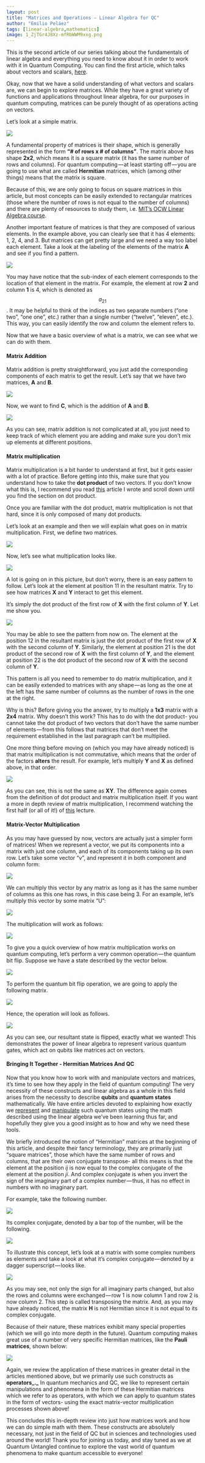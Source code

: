 ```yaml
---
layout: post
title: "Matrices and Operations — Linear Algebra for QC"
author: "Emilio Peláez"
tags: [linear-algebra,mathematics]
image: 1_ZjTGr4J8Xz-mfRbWWM9xxg.png
---
```


This is the second article of our series talking about the fundamentals of linear algebra and everything you need to know about it in order to work with it in Quantum Computing. You can find the first article, which talks about vectors and scalars, [here](https://medium.com/quantum-untangled/vectors-and-scalars-linear-algebra-for-qc-ee1e25278f77).

Okay, now that we have a solid understanding of what vectors and scalars are, we can begin to explore matrices. While they have a great variety of functions and applications throughout linear algebra, for our purposes in quantum computing, matrices can be purely thought of as operations acting on vectors.

Let’s look at a simple matrix.

<img src="{{ site.url }}/assets/images/1_q2rs03GoHuaPp_eVzl-3Pg.png">

A fundamental property of matrices is their shape, which is generally represented in the form **“# of rows x # of columns”**. The matrix above has shape **2x2**, which means it is a square matrix (it has the same number of rows and columns). For quantum computing — at least starting off — you are going to use what are called **Hermitian** matrices, which (among other things) means that the matrix is square.

Because of this, we are only going to focus on square matrices in this article, but most concepts can be easily extended to rectangular matrices (those where the number of rows is not equal to the number of columns) and there are plenty of resources to study them, i.e. [MIT’s OCW Linear Algebra course](https://ocw.mit.edu/courses/mathematics/18-06sc-linear-algebra-fall-2011/index.htm).

Another important feature of matrices is that they are composed of various elements. In the example above, you can clearly see that it has 4 elements: 1, 2, 4, and 3. But matrices can get pretty large and we need a way too label each element. Take a look at the labeling of the elements of the matrix **A** and see if you find a pattern.

<img src="{{ site.url }}/assets/images/1_07sB3vHWE2EIgFb8V_vwZw.png">

You may have notice that the sub-index of each element corresponds to the location of that element in the matrix. For example, the element at row **2** and column **1** is 4, which is denoted as $$a_{21}$$. It may be helpful to think of the indices as two separate numbers (“one two”, “one one”, etc.) rather than a single number (“twelve”, “eleven”, etc.). This way, you can easily identify the row and column the element refers to.

Now that we have a basic overview of what is a matrix, we can see what we can do with them.

#### Matrix Addition

Matrix addition is pretty straightforward, you just add the corresponding components of each matrix to get the result. Let’s say that we have two matrices, **A** and **B**.

<img src="{{ site.url }}/assets/images/1_jnJESJoULFIfNleiTGCbWg.png">

Now, we want to find **C**, which is the addition of **A** and **B**.

<img src="{{ site.url }}/assets/images/1__x6L5ajRfnWpGyxW64uYyTQ.png">

As you can see, matrix addition is not complicated at all, you just need to keep track of which element you are adding and make sure you don’t mix up elements at different positions.

#### Matrix multiplication

Matrix multiplication is a bit harder to understand at first, but it gets easier with a lot of practice. Before getting into this, make sure that you understand how to take the **dot product** of two vectors. If you don’t know what this is, I recommend you read [this](https://medium.com/quantum-untangled/vectors-and-scalars-linear-algebra-for-qc-ee1e25278f77) article I wrote and scroll down until you find the section on dot product.

Once you are familiar with the dot product, matrix multiplication is not that hard, since it is only composed of many dot products.

Let’s look at an example and then we will explain what goes on in matrix multiplication. First, we define two matrices.

<img src="{{ site.url }}/assets/images/1_XD3Iw5ZqZAM4uMaRaxyFLw.png">

Now, let’s see what multiplication looks like.

<img src="{{ site.url }}/assets/images/1__LIsBfRNqmppsJRhaI2A0hw.png">

A lot is going on in this picture, but don’t worry, there is an easy pattern to follow. Let’s look at the element at position 11 in the resultant matrix. Try to see how matrices **X** and **Y** interact to get this element.

It’s simply the dot product of the first row of **X** with the first column of **Y**. Let me show you.

<img src="{{ site.url }}/assets/images/1_UKxqqX-0mFey99YI0iSDnQ.png">

You may be able to see the pattern from now on. The element at the position 12 in the resultant matrix is just the dot product of the first row of **X** with the second column of **Y**. Similarly, the element at position 21 is the dot product of the second row of **X** with the first column of **Y**, and the element at position 22 is the dot product of the second row of **X** with the second column of **Y**.

This pattern is all you need to remember to do matrix multiplication, and it can be easily extended to matrices with any shape — as long as the one at the left has the same number of columns as the number of rows in the one at the right.

Why is this? Before giving you the answer, try to multiply a **1x3** matrix with a **2x4** matrix. Why doesn’t this work? This has to do with the dot product- you cannot take the dot product of two vectors that don’t have the same number of elements — from this follows that matrices that don’t meet the requirement established in the last paragraph can’t be multiplied.

One more thing before moving on (which you may have already noticed) is that matrix multiplication is not commutative, which means that the order of the factors **alters** the result. For example, let’s multiply **Y** and **X** as defined above, in that order.

<img src="{{ site.url }}/assets/images/1__wnCzJu3hRZkQRFMREbt9ZQ.png">

As you can see, this is not the same as **XY**. The difference again comes from the definition of dot product and matrix multiplication itself. If you want a more in depth review of matrix multiplication, I recommend watching the first half (or all of it!) of [this](https://www.youtube.com/watch?v=FX4C-JpTFgY) lecture.

#### **Matrix-Vector Multiplication**

As you may have guessed by now, vectors are actually just a simpler form of matrices! When we represent a vector, we put its components into a matrix with just one column, and each of its components taking up its own row. Let’s take some vector “v”, and represent it in both component and column form:

<img src="{{ site.url }}/assets/images/1__ThGZyY3qEutMGe27g7868g.png">

We can multiply this vector by any matrix as long as it has the same number of columns as this one has rows, in this case being 3. For an example, let’s multiply this vector by some matrix “U”:

<img src="{{ site.url }}/assets/images/1__ua20w9pu78yh9f8PQ9a33Q.png">

The multiplication will work as follows:

<img src="{{ site.url }}/assets/images/1__6x5L2h6nTfQ3YSpqn4uvsA.png">

To give you a quick overview of how matrix multiplication works on quantum computing, let’s perform a very common operation — the quantum bit flip. Suppose we have a state described by the vector below.

<img src="{{ site.url }}/assets/images/1__WoVn6ydwZI2tY__8lPupDUQ.png">

To perform the quantum bit flip operation, we are going to apply the following matrix.

<img src="{{ site.url }}/assets/images/1__ZRu8MZ862stAclMHCzTXxQ.png">

Hence, the operation will look as follows.

<img src="{{ site.url }}/assets/images/1__6jEFjUsoNct7nvJ1__adtbw.png">

As you can see, our resultant state is flipped, exactly what we wanted! This demonstrates the power of linear algebra to represent various quantum gates, which act on qubits like matrices act on vectors.

#### Bringing It Together - Hermitian Matrices And QC

Now that you know how to work with and manipulate vectors and matrices, it’s time to see how they apply in the field of quantum computing! The very necessity of these constructs and linear algebra as a whole in this field arises from the necessity to describe **qubits** and **quantum states** mathematically. We have entire articles devoted to explaining how exactly we [represent](https://medium.com/quantum-untangled/quantum-states-and-the-bloch-sphere-9f3c0c445ea3) and [manipulate](https://medium.com/quantum-untangled/visualizing-quantum-logic-gates-part-1-515bb7b58916) such quantum states using the math described using the linear algebra we’ve been learning thus far, and hopefully they give you a good insight as to how and why we need these tools.

We briefly introduced the notion of “Hermitian” matrices at the beginning of this article, and despite their fancy terminology, they are primarily just “square matrices”, those which have the same number of rows and columns, that are their own conjugate transpose- all this means is that the element at the position _ij_ is now equal to the complex conjugate of the element at the position _ji_. And complex conjugate is when you invert the sign of the imaginary part of a complex number — thus, it has no effect in numbers with no imaginary part.

For example, take the following number.

<img src="{{ site.url }}/assets/images/1__n0O8hK8FFzL__MQjCpC__6DA.png">

Its complex conjugate, denoted by a bar top of the number, will be the following.

<img src="{{ site.url }}/assets/images/1__FUxWPpmwqqtBxfMzqqA__eA.png">

To illustrate this concept, let’s look at a matrix with some complex numbers as elements and take a look at what it’s complex conjugate — denoted by a dagger superscript — looks like.

<img src="{{ site.url }}/assets/images/1_ZjTGr4J8Xz-mfRbWWM9xxg.png">

As you may see, not only the sign for all imaginary parts changed, but also the rows and columns were exchanged — row 1 is now column 1 and row 2 is now column 2. This step is called transposing the matrix. And, as you may have already noticed, the matrix **H** is not Hermitian since it is not equal to its complex conjugate.

Because of their nature, these matrices exhibit many special properties (which we will go into more depth in the future). Quantum computing makes great use of a number of very specific Hermitian matrices, like the **Pauli matrices**, shown below:

<img src="{{ site.url }}/assets/images/0__mdELh6hn1qANxW8A.png">

Again, we review the application of these matrices in greater detail in the articles mentioned above, but we primarily use such constructs as **operators_._** In quantum mechanics and QC, we like to represent certain manipulations and phenomena in the form of these Hermitian matrices which we refer to as operators, with which we can apply to quantum states in the form of vectors- using the exact matrix-vector multiplication processes shown above!

This concludes this in-depth review into just how matrices work and how we can do simple math with them. These constructs are absolutely necessary, not just in the field of QC but in sciences and technologies used around the world! Thank you for joining us today, and stay tuned as we at Quantum Untangled continue to explore the vast world of quantum phenomena to make quantum accessible to everyone!